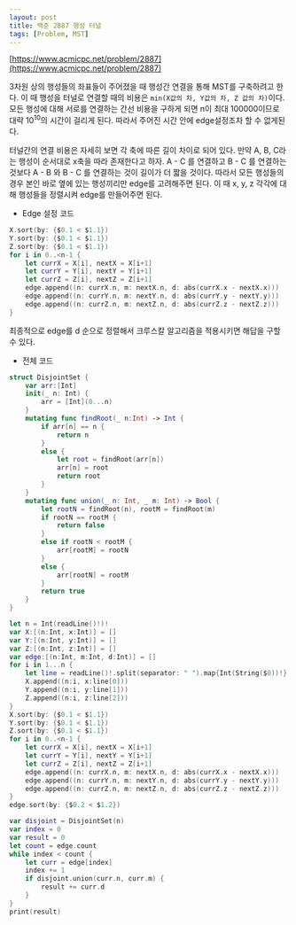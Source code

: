```yaml
---
layout: post
title: 백준 2887 행성 터널
tags: [Problem, MST]
---
```


[https://www.acmicpc.net/problem/2887](https://www.acmicpc.net/problem/2887)

3차원 상의 행성들의 좌표들이 주어졌을 때 행성간 연결을 통해 MST를 구축하려고 한다. 이 때 행성을 터널로 연결할 때의 비용은 `min(X값의 차, Y값의 차, Z 값의 차)`이다. 모든 행성에 대해 서로를 연결하는 간선 비용을 구하게 되면 n이 최대 100000이므로 대략 10<sup>10</sup>의 시간이 걸리게 된다. 따라서 주어진 시간 안에 edge설정조차 할 수 없게된다.  

터널간의 연결 비용은 자세히 보면 각 축에 따른 길이 차이로 되어 있다. 만약 A, B, C라는 행성이 순서대로 x축을 따라 존재한다고 하자. A - C 를 연결하고 B - C 를 연결하는 것보다 A - B 와 B - C 를 연결하는 것이 길이가 더 짧을 것이다. 따라서 모든 행성들의 경우 본인 바로 옆에 있는 행성끼리만 edge를 고려해주면 된다. 이 때 x, y, z 각각에 대해 행성들을 정렬시켜 edge를 만들어주면 된다.  
- Edge 설정 코드



```swift
X.sort(by: {$0.1 < $1.1})
Y.sort(by: {$0.1 < $1.1})
Z.sort(by: {$0.1 < $1.1})
for i in 0..<n-1 {
    let currX = X[i], nextX = X[i+1]
    let currY = Y[i], nextY = Y[i+1]
    let currZ = Z[i], nextZ = Z[i+1]
    edge.append((n: currX.n, m: nextX.n, d: abs(currX.x - nextX.x)))
    edge.append((n: currY.n, m: nextY.n, d: abs(currY.y - nextY.y)))
    edge.append((n: currZ.n, m: nextZ.n, d: abs(currZ.z - nextZ.z)))
}
```
최종적으로 edge를 d 순으로 정렬해서 크루스칼 알고리즘을 적용시키면 해답을 구할 수 있다.

- 전체 코드



```swift
struct DisjointSet {
    var arr:[Int]
    init(_ n: Int) {
        arr = [Int](0...n)
    }
    mutating func findRoot(_ n:Int) -> Int {
        if arr[n] == n {
            return n
        }
        else {
            let root = findRoot(arr[n])
            arr[n] = root
            return root
        }
    }
    mutating func union(_ n: Int, _ m: Int) -> Bool {
        let rootN = findRoot(n), rootM = findRoot(m)
        if rootN == rootM {
            return false
        }
        else if rootN < rootM {
            arr[rootM] = rootN
        }
        else {
            arr[rootN] = rootM
        }
        return true
    }
}

let n = Int(readLine()!)!
var X:[(n:Int, x:Int)] = []
var Y:[(n:Int, y:Int)] = []
var Z:[(n:Int, z:Int)] = []
var edge:[(n:Int, m:Int, d:Int)] = []
for i in 1...n {
    let line = readLine()!.split(separator: " ").map{Int(String($0))!}
    X.append((n:i, x:line[0]))
    Y.append((n:i, y:line[1]))
    Z.append((n:i, z:line[2]))
}
X.sort(by: {$0.1 < $1.1})
Y.sort(by: {$0.1 < $1.1})
Z.sort(by: {$0.1 < $1.1})
for i in 0..<n-1 {
    let currX = X[i], nextX = X[i+1]
    let currY = Y[i], nextY = Y[i+1]
    let currZ = Z[i], nextZ = Z[i+1]
    edge.append((n: currX.n, m: nextX.n, d: abs(currX.x - nextX.x)))
    edge.append((n: currY.n, m: nextY.n, d: abs(currY.y - nextY.y)))
    edge.append((n: currZ.n, m: nextZ.n, d: abs(currZ.z - nextZ.z)))
}
edge.sort(by: {$0.2 < $1.2})

var disjoint = DisjointSet(n)
var index = 0
var result = 0
let count = edge.count
while index < count {
    let curr = edge[index]
    index += 1
    if disjoint.union(curr.n, curr.m) {
        result += curr.d
    }
}
print(result)
```

